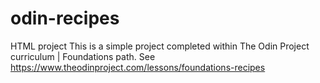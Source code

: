 # odin-recipes
HTML project
This is a simple project completed within The Odin Project curriculum | Foundations path. See https://www.theodinproject.com/lessons/foundations-recipes 
